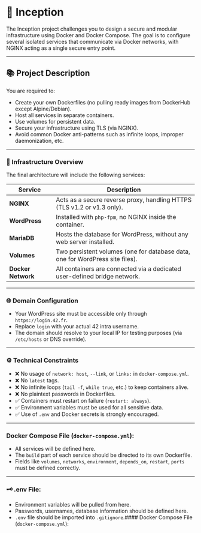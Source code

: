 # 🚀 Inception

The Inception project challenges you to design a secure and modular infrastructure using Docker and Docker Compose. The goal is to configure several isolated services that communicate via Docker networks, with NGINX acting as a single secure entry point.

---

## 📚 Project Description

You are required to:
- Create your own Dockerfiles (no pulling ready images from DockerHub except Alpine/Debian).
- Host all services in separate containers.
- Use volumes for persistent data.
- Secure your infrastructure using TLS (via NGINX).
- Avoid common Docker anti-patterns such as infinite loops, improper daemonization, etc.

---

### 🧱 Infrastructure Overview

The final architecture will include the following services:

| Service      | Description |
|--------------|-------------|
| **NGINX**     | Acts as a secure reverse proxy, handling HTTPS (TLS v1.2 or v1.3 only). |
| **WordPress** | Installed with `php-fpm`, no NGINX inside the container. |
| **MariaDB**   | Hosts the database for WordPress, without any web server installed. |
| **Volumes**   | Two persistent volumes (one for database data, one for WordPress site files). |
| **Docker Network** | All containers are connected via a dedicated user-defined bridge network. |

---

### 🌐 Domain Configuration

- Your WordPress site must be accessible only through `https://login.42.fr`.
- Replace `login` with your actual 42 intra username.
- The domain should resolve to your local IP for testing purposes (via `/etc/hosts` or DNS override).

---

### ⚙️ Technical Constraints

- ❌ No usage of `network: host`, `--link`, or `links:` in `docker-compose.yml`.
- ❌ No `latest` tags.
- ❌ No infinite loops (`tail -f`, `while true`, etc.) to keep containers alive.
- ❌ No plaintext passwords in Dockerfiles.
- ✅ Containers must restart on failure (`restart: always`).
- ✅ Environment variables must be used for all sensitive data.
- ✅ Use of `.env` and Docker secrets is strongly encouraged.

---

### Docker Compose File (`docker-compose.yml`):

- All services will be defined here.
- The `build` part of each service should be directed to its own Dockerfile.
- Fields like `volumes`, `networks`, `environment`, `depends_on`, `restart`, `ports` must be defined correctly.

---

### 🗝️ .env File:

- Environment variables will be pulled from here.
- Passwords, usernames, database information should be defined here.
- `.env` file should be imported into `.gitignore`.#### Docker Compose File (`docker-compose.yml`):


